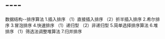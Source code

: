 # ----
数据结构--排序算法
1.插入排序
  （1）直接插入排序
  （2）折半插入排序
2.希尔排序
3.冒泡排序
4.快速排序
  （1）递归型
  （2）非递归型
5.简单选择排序算法
6.堆排序
  （1）筛选法调整堆算法
7.归并排序
